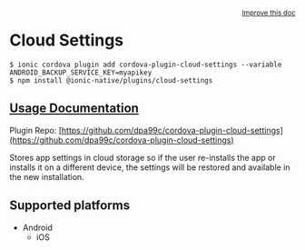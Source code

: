 <a style="float:right;font-size:12px;" href="http://github.com/danielsogl/awesome-cordova-plugins/edit/master/src/@awesome-cordova-plugins/plugins/cloud-settings/index.ts#L1">
  Improve this doc
</a>

# Cloud Settings

```
$ ionic cordova plugin add cordova-plugin-cloud-settings --variable ANDROID_BACKUP_SERVICE_KEY=myapikey
$ npm install @ionic-native/plugins/cloud-settings
```

## [Usage Documentation](https://ionicframework.com/docs/native/cloud-settings/)

Plugin Repo: [https://github.com/dpa99c/cordova-plugin-cloud-settings](https://github.com/dpa99c/cordova-plugin-cloud-settings)

Stores app settings in cloud storage so if the user re-installs the app or installs it on a different device, the settings will be restored and available in the new installation.

## Supported platforms

- Android
  - iOS
